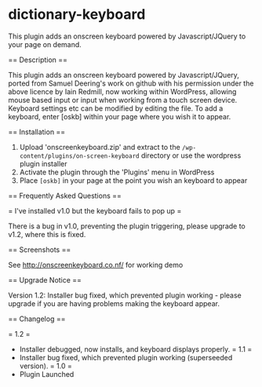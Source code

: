 # dictionary-keyboard
This plugin adds an onscreen keyboard powered by Javascript/JQuery to your page on demand.

== Description ==

This plugin adds an onscreen keyboard powered by Javascript/JQuery, ported from Samuel Deering's work
on github with his permission under the above licence by Iain Redmill, now working within WordPress, 
allowing mouse based input or input when working from a touch screen device.  Keyboard settings etc
can be modified by editing the file.  To add a keyboard, enter [oskb] within your page where you wish 
it to appear.


== Installation ==

1. Upload 'onscreenkeyboard.zip' and extract to the `/wp-content/plugins/on-screen-keyboard` directory
or use the wordpress plugin installer
1. Activate the plugin through the 'Plugins' menu in WordPress
1. Place `[oskb]` in your page at the point you wish an keyboard to appear

== Frequently Asked Questions ==

= I've installed v1.0 but the keyboard fails to pop up =

There is a bug in v1.0, preventing the plugin triggering, please upgrade to v1.2, where this is fixed.

== Screenshots ==

See http://onscreenkeyboard.co.nf/ for working demo

== Upgrade Notice ==

Version 1.2:  Installer bug fixed, which prevented plugin working - please upgrade if you are having problems making the keyboard appear.

== Changelog ==

= 1.2 =
* Installer debugged, now installs, and keyboard displays properly.
= 1.1 =
* Installer bug fixed, which prevented plugin working (superseeded version).
= 1.0 =
* Plugin Launched
